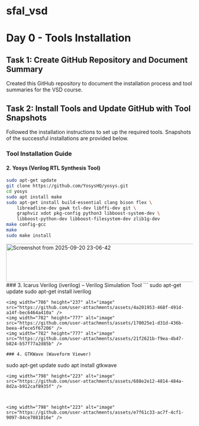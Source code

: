# sfal_vsd
# Day 0 - Tools Installation

## Task 1: Create GitHub Repository and Document Summary
Created this GitHub repository to document the installation process and tool summaries for the VSD course.

## Task 2: Install Tools and Update GitHub with Tool Snapshots
Followed the installation instructions to set up the required tools. Snapshots of the successful installations are provided below.

### Tool Installation Guide

#### 2. Yosys (Verilog RTL Synthesis Tool)
```bash
sudo apt-get update
git clone https://github.com/YosysHQ/yosys.git
cd yosys
sudo apt install make
sudo apt-get install build-essential clang bison flex \
    libreadline-dev gawk tcl-dev libffi-dev git \
    graphviz xdot pkg-config python3 libboost-system-dev \
    libboost-python-dev libboost-filesystem-dev zlib1g-dev
make config-gcc
make
sudo make install
```
<img width="782" height="103" alt="Screenshot from 2025-09-20 23-06-42" src="https://github.com/user-attachments/assets/41dad6e7-f4eb-4bd5-b994-7cf5a0ce8dca" />
### 3. Icarus Verilog (iverilog) – Verilog Simulation Tool
```
sudo apt-get update
sudo apt-get install iverilog

```
<img width="786" height="237" alt="image" src="https://github.com/user-attachments/assets/4a201953-468f-491d-a14f-bec6464a410a" />
<img width="782" height="777" alt="image" src="https://github.com/user-attachments/assets/170025e1-d31d-436b-beea-4fece5f67206" />
<img width="782" height="777" alt="image" src="https://github.com/user-attachments/assets/21f2621b-f9ea-4b47-b824-b57f77a2d85b" />

### 4. GTKWave (Waveform Viewer)

```
sudo apt-get update
sudo apt install gtkwave
```
<img width="798" height="223" alt="image" src="https://github.com/user-attachments/assets/688e2e12-4814-484a-8d2a-b912caf8935f" />



<img width="798" height="223" alt="image" src="https://github.com/user-attachments/assets/e7f61c33-ac7f-4cf1-9097-84ce7081816e" />



